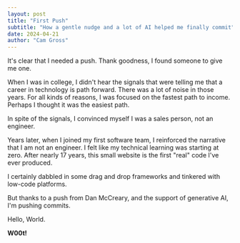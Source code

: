 ```yaml
---
layout: post
title: "First Push"
subtitle: "How a gentle nudge and a lot of AI helped me finally commit"
date: 2024-04-21
author: "Cam Gross"
---
```


<p>It's clear that I needed a push. Thank goodness, I found someone to give me one.</p>

<p>When I was in college, I didn't hear the signals that were telling me that a career in technology is path forward. There was a lot of noise in those years. For all kinds of reasons, I was focused on the fastest path to income. Perhaps I thought it was the easiest path.</p>

<p>In spite of the signals, I convinced myself I was a sales person, not an engineer.</p>

<p>Years later, when I joined my first software team, I reinforced the narrative that I am not an engineer. I felt like my technical learning was starting at zero. After nearly 17 years, this small website is the first "real" code I've ever produced.</p>

<p>I certainly dabbled in some drag and drop frameworks and tinkered with low-code platforms.</p>

<p>But thanks to a push from Dan McCreary, and the support of generative AI, I'm pushing commits.</p>

<p>Hello, World.</p>

<p><strong>W00t!</strong></p>